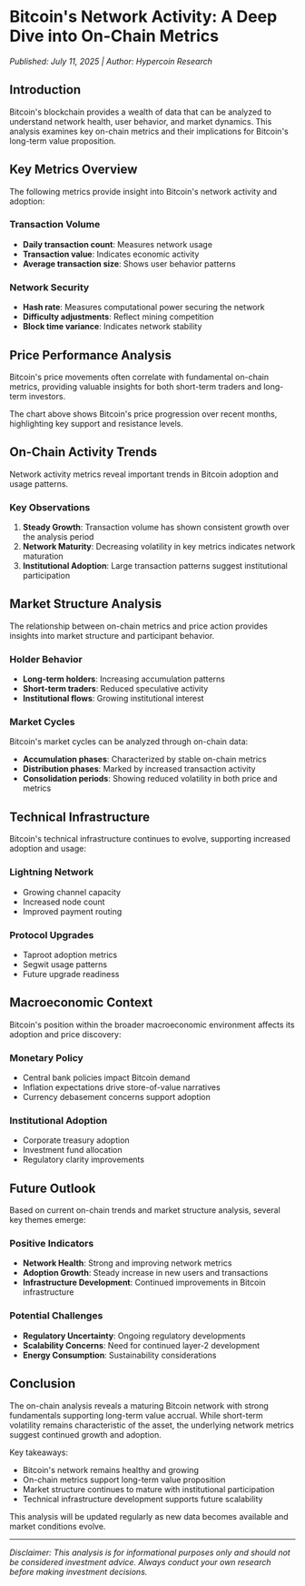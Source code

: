 # Bitcoin's Network Activity: A Deep Dive into On-Chain Metrics

*Published: July 11, 2025 | Author: Hypercoin Research*

## Introduction

Bitcoin's blockchain provides a wealth of data that can be analyzed to understand network health, user behavior, and market dynamics. This analysis examines key on-chain metrics and their implications for Bitcoin's long-term value proposition.

## Key Metrics Overview

The following metrics provide insight into Bitcoin's network activity and adoption:

### Transaction Volume
- **Daily transaction count**: Measures network usage
- **Transaction value**: Indicates economic activity
- **Average transaction size**: Shows user behavior patterns

### Network Security
- **Hash rate**: Measures computational power securing the network
- **Difficulty adjustments**: Reflect mining competition
- **Block time variance**: Indicates network stability

## Price Performance Analysis

Bitcoin's price movements often correlate with fundamental on-chain metrics, providing valuable insights for both short-term traders and long-term investors.

<div data-chart="Bitcoin-Price" data-chart-id="monthly-price-analysis"></div>

The chart above shows Bitcoin's price progression over recent months, highlighting key support and resistance levels.

## On-Chain Activity Trends

Network activity metrics reveal important trends in Bitcoin adoption and usage patterns.

<div data-chart="On-Chain-Metrics" data-chart-id="network-activity-trends"></div>

### Key Observations

1. **Steady Growth**: Transaction volume has shown consistent growth over the analysis period
2. **Network Maturity**: Decreasing volatility in key metrics indicates network maturation
3. **Institutional Adoption**: Large transaction patterns suggest institutional participation

## Market Structure Analysis

The relationship between on-chain metrics and price action provides insights into market structure and participant behavior.

### Holder Behavior
- **Long-term holders**: Increasing accumulation patterns
- **Short-term traders**: Reduced speculative activity
- **Institutional flows**: Growing institutional interest

### Market Cycles
Bitcoin's market cycles can be analyzed through on-chain data:

- **Accumulation phases**: Characterized by stable on-chain metrics
- **Distribution phases**: Marked by increased transaction activity
- **Consolidation periods**: Showing reduced volatility in both price and metrics

## Technical Infrastructure

Bitcoin's technical infrastructure continues to evolve, supporting increased adoption and usage:

### Lightning Network
- Growing channel capacity
- Increased node count
- Improved payment routing

### Protocol Upgrades
- Taproot adoption metrics
- Segwit usage patterns
- Future upgrade readiness

## Macroeconomic Context

Bitcoin's position within the broader macroeconomic environment affects its adoption and price discovery:

### Monetary Policy
- Central bank policies impact Bitcoin demand
- Inflation expectations drive store-of-value narratives
- Currency debasement concerns support adoption

### Institutional Adoption
- Corporate treasury adoption
- Investment fund allocation
- Regulatory clarity improvements

## Future Outlook

Based on current on-chain trends and market structure analysis, several key themes emerge:

### Positive Indicators
- **Network Health**: Strong and improving network metrics
- **Adoption Growth**: Steady increase in new users and transactions
- **Infrastructure Development**: Continued improvements in Bitcoin infrastructure

### Potential Challenges
- **Regulatory Uncertainty**: Ongoing regulatory developments
- **Scalability Concerns**: Need for continued layer-2 development
- **Energy Consumption**: Sustainability considerations

## Conclusion

The on-chain analysis reveals a maturing Bitcoin network with strong fundamentals supporting long-term value accrual. While short-term volatility remains characteristic of the asset, the underlying network metrics suggest continued growth and adoption.

Key takeaways:
- Bitcoin's network remains healthy and growing
- On-chain metrics support long-term value proposition
- Market structure continues to mature with institutional participation
- Technical infrastructure development supports future scalability

This analysis will be updated regularly as new data becomes available and market conditions evolve.

---

*Disclaimer: This analysis is for informational purposes only and should not be considered investment advice. Always conduct your own research before making investment decisions.*
